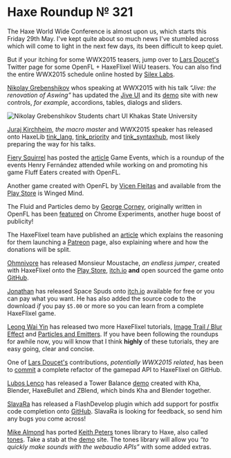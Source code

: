 [_template]: ../templates/roundup.html
[date]: / "2015-05-22 17:15:00"
[modified]: / "2015-05-22 17:15:00"
[published]: / "2015-05-22 17:15:00"
[“”]: a ""
# Haxe Roundup № 321

The Haxe World Wide Conference is almost upon us, which starts this Friday 29th May.
I've kept quite about so much news I've stumbled across which will come to light in 
the next few days, its been difficult to keep quiet.

But if your itching for some WWX2015 teasers, jump over to [Lars Doucet's][tw1]
Twitter page for some OpenFL + HaxeFlixel WiiU teasers. You can also find the entire 
WWX2015 schedule online hosted by [Silex Labs][l1].

[Nikolay Grebenshikov][tw2] whos speaking at WWX2015 with his talk _“Jive: the
renovation of Aswing”_ has updated the [Jive UI][l2] and its [demo][l3] site with
new controls, _for example_, accordions, tables, dialogs and sliders.

![Nikolay Grebenshikov Students chart UI Khakas State University](/img/321/students.jpg "Students at Khakas State University presenting chart UI components written in Haxe.")

[Juraj Kirchheim][tw3], _the macro master_ and WWX2015 speaker has released 
onto HaxeLib [tink_lang][l4], [tink_priority][l5] and [tink_syntaxhub][l6], most likely
preparing the way for his talks.

[Fiery Squirrel][tw7] has posted the [article][l16] Game Events, which is a roundup
of the events Henry Fernández attended while working on and promoting his game
Fluff Eaters created with OpenFL.

Another game created with OpenFL by [Vicen Fleitas][tw8] and available from the
[Play Store][l17] is Winged Mind.

The Fluid and Particles demo by [George Corney][tw9], originally written in OpenFL
has been [featured][l19] on Chrome Experiments, another huge boost of publicity!

The HaxeFlixel team have published an [article][l7] which explains the reasoning
for them launching a [Patreon][l8] page, also explaining where and how the donations will
be split.

[Ohmnivore][gh1] has released Monsieur Moustache, _an endless jumper_, created with
HaxeFlixel onto the [Play Store][l9], [itch.io][l10] **and** open sourced the game
onto [GitHub][l11].

[Jonathan][tw4] has released Space Spuds onto [itch.io][l12] available for free or
you can pay what you want. He has also added the source code to the download _if_
you pay `$5.00` or more so you can learn from a complete HaxeFlixel game.

[Leong Wai Yin][tw5] has released two more HaxeFlixel tutorials, [Image Trail / Blur
Effect][l13] and [Particles and Emitters][l14]. If you have been following the roundups
for awhile now, you will know that I think **highly** of these tutorials, they are 
easy going, clear and concise.

One of [Lars Doucet's][tw1] contributions, _potentially WWX2015 related_, has been 
to [commit][l15] a complete refactor of the gamepad API to HaxeFlixel on GitHub.

[Lubos Lenco][tw6] has released a Tower Balance [demo][l15] created with Kha, Blender,
HaxeBullet and ZBlend, which binds Kha and Blender together.

[SlavaRa][gh2] has released a FlashDevelop plugin which add support for postfix
code completion onto [GitHub][l18]. SlavaRa is looking for feedback, so send him 
any bugs you come across!

[Mike Almond][tw10] has ported [Keith Peters][gh3] tones library to Haxe, also
called [tones][l20]. Take a stab at the [demo][l21] site. The tones library will
allow you _“to quickly make sounds with the webaudio APIs”_ with some added extras.

[gh3]: https://github.com/bit101 "@bit101"
[gh2]: https://github.com/SlavaRa "@SlavaRa"
[gh1]: https://github.com/Ohmnivore "@Ohmnivore"

[tw10]: https://twitter.com/mikedotalmond "@mikedotalmond"
[tw9]: https://twitter.com/Haxiomic "@Haxiomic"
[tw8]: https://twitter.com/vicenflts "@vicenflts"
[tw7]: https://twitter.com/fierysquirrel "@fierysquirrel"
[tw6]: https://twitter.com/luboslenco "@luboslenco"
[tw5]: https://twitter.com/laxa88 "@laxa88"
[tw4]: https://twitter.com/jonathanhirz "@jonathanhirz"
[tw3]: https://twitter.com/back2dos "@back2dos"
[tw2]: https://twitter.com/grebenshikov_n "@grebenshikov_n"
[tw1]: https://twitter.com/larsiusprime "@larsiusprime"

[l21]: https://mikedotalmond.github.io/tones "Tones Demo Site on GitHub"
[l20]: https://github.com/mikedotalmond/tones "Tones on GitHub"
[l19]: https://www.chromeexperiments.com/experiment/fluid-and-particles-in-webgl "Fluid and Particles in WebGL created with Haxe on Chrome Experiments"
[l18]: https://github.com/SlavaRa/fd-postfix-code-completion-plugin "PostFix Code Completion Plugin for FlashDevelop"
[l17]: https://play.google.com/store/apps/details?id=com.criptomedia.WingedMindPranikasWorld "Winged Mind on the Play Store"
[l16]: http://fierysquirrel.com/game-events/ "Fiery Squirrel Game Events Roundup"
[l15]: http://zblend.org/examples/towerbalance/ "ZBlend Tower Balance Demo"
[l14]: http://coinflipstudios.com/devblog/?p=363 "HaxeFlixel Tutorial - Particles and Emitters"
[l13]: http://coinflipstudios.com/devblog/?p=373 "HaxeFlixel Tutorial - Image Trail / Blur Effect"
[l12]: http://jonathanhirz.itch.io/spacespuds "Space Spuds on itch.io"
[l11]: https://github.com/Ohmnivore/Monsieur-Moustache "Monsieur Moustache on GitHub"
[l10]: http://ohmnivore.itch.io/monsieur-moustache "Monsieur Moustache on itch.io"
[l9]: https://play.google.com/store/apps/details?id=com.fouramgames.monsieurmoustache "Monsueur Moustache on the Play Store"
[l8]: https://www.patreon.com/haxeflixel?ty=h "HaxeFlixel on Patreon"
[l7]: http://haxeflixel.com/blog/02-HaxeFlixel-patreon/ "Why HaxeFlixel has a Patreon page and where the donations will go"
[l6]: http://lib.haxe.org/p/tink_syntaxhub "Tink SyntaxHub on HaxeLib"
[l5]: http://lib.haxe.org/p/tink_priority "Tink Priority on HaxeLib"
[l4]: http://lib.haxe.org/p/tink_lang "Tink Lang on HaxeLib - A syntactic sugar bowl"
[l3]: https://github.com/skial/haxe.io/issues/ngrebenshikov.github.io/jive/ "Jive UI Demo Site"
[l2]: https://github.com/ngrebenshikov/jive "Jive UI on GitHub"
[l1]: http://wwx.silexlabs.org/2015/schedule.html "WWX2015 Schedule"